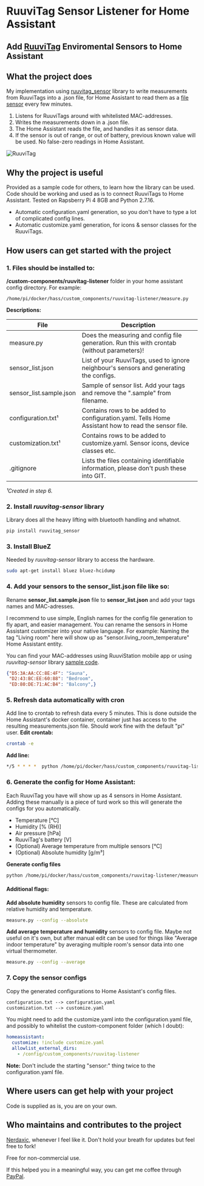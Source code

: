 # RuuviTag Sensor Listener for Home Assistant #
## Add [RuuviTag](https://ruuvi.com/ruuvitag/) Enviromental Sensors to Home Assistant


## What the project does ##
My implementation using [ruuvitag_sensor](https://pypi.org/project/ruuvitag-sensor/) library to write measurements from RuuviTags into a .json file, for Home Assistant to read them as a [file sensor](https://www.home-assistant.io/integrations/file/#sensor) every few minutes.

1. Listens for RuuviTags around with whitelisted MAC-addresses.
2. Writes the measurements down in a .json file.
3. The Home Assistant reads the file, and handles it as sensor data.
4. If the sensor is out of range, or out of battery, previous known value will be used. No false-zero readings in Home Assistant.

![RuuviTag](https://pbs.twimg.com/media/E3l5l_BXIAEskmq?format=jpg&name=large)

## Why the project is useful ##

Provided as a sample code for others, to learn how the library can be used. Code should be working and used as is to connect RuuviTags to Home Assistant.
Tested on Rapsberry Pi 4 8GB and Python 2.7.16.

- Automatic configuration.yaml generation, so you don't have to type a lot of complicated config lines.
- Automatic customize.yaml generation, for icons & sensor classes for the RuuviTags.

## How users can get started with the project ##

### 1. Files should be installed to:
**/custom-components/ruuvitag-listener** folder in your home assistant config directory.
For example:
```
/home/pi/docker/hass/custom_components/ruuvitag-listener/measure.py
```
**Descriptions:**

|File|Description|
|----|-----|
|measure.py|Does the measuring and config file generation. Run this with crontab (without parameters)!|
|sensor_list.json|List of your RuuviTags, used to ignore neighbour's sensors and generating the configs.|
|sensor_list.sample.json|Sample of sensor list. Add your tags and remove the ".sample" from filename.|
|configuration.txt¹|Contains rows to be added to configuration.yaml. Tells Home Assistant how to read the sensor file.|
|customization.txt¹|Contains rows to be added to customize.yaml. Sensor icons, device classes etc.|
|.gitignore|Lists the files containing identifiable information, please don't push these into GIT.|

_¹Created in step 6._

### 2. Install _ruuvitag-sensor_ library
Library does all the heavy lifting with bluetooth handling and whatnot.
```bash
pip install ruuvitag_sensor
```

### 3. Install BlueZ 
Needed by _ruuvitag-sensor_ library to access the hardware.
```bash
sudo apt-get install bluez bluez-hcidump
```

### 4. Add your sensors to the sensor_list.json file like so:
Rename **sensor_list.sample.json** file to **sensor_list.json** and add your tags names and MAC-adresses.

I recommend to use simple, English names for the config file generation to fly apart, and easier management. You can rename the sensors in Home Assistant customizer into your native language. For example: Naming the tag "Living room" here will show up as "sensor.living_room_temperature" Home Assistant entity.

You can find your MAC-addresses using RuuviStation mobile app or using _ruuvitag-sensor_ library [sample code](https://pypi.org/project/ruuvitag-sensor/). 
```json
{"D5:3A:AA:CC:8E:4F": "Sauna",
 "D2:43:BC:EE:60:88": "Bedroom",
 "ED:80:DE:71:AC:B4": "Balcony",}
```

### 5. Refresh data automatically with cron
Add line to crontab to refresh data every 5 minutes. This is done outside the Home Assistant's docker container, container just has access to the resulting measurements.json file. Should work fine with the default "pi" user.
**Edit crontab:**
```bash
crontab -e
```
**Add line:**
```bash
*/5 * * * *  python /home/pi/docker/hass/custom_components/ruuvitag-listener/measure.py
```

### 6. Generate the config for Home Assistant:
Each RuuviTag you have will show up as 4 sensors in Home Assistant. Adding these manually is a piece of turd work so this will generate the configs for you automatically.
- Temperature [°C]
- Humidity [% (RH)]
- Air pressure [hPa]
- RuuviTag's battery [V]
- (Optional) Average temperature from multiple sensors [°C]
- (Optional) Absolute humidity [g/m³]

**Generate config files**
```bash
python /home/pi/docker/hass/custom_components/ruuvitag-listener/measure.py --config
```

#### Additional flags:
**Add absolute humidity** sensors to config file. These are calculated from relative humidity and temperature.
```bash
measure.py --config --absolute
```
**Add average temperature and humidity** sensors to config file. Maybe not useful on it's own, but after manual edit can be used for things like "Average indoor temperature" by averaging multiple room's sensor data into one virtual thermometer.

```bash
measure.py --config --average
```

### 7. Copy the sensor configs
Copy the generated configurations to Home Assistant's config files.

```txt
configuration.txt --> configuration.yaml
customization.txt --> customize.yaml
```

You might need to add the customize.yaml into the configuration.yaml file, and possibly to whitelist the custom-component folder (which I doubt):
```yaml
homeassistant:
  customize: !include customize.yaml
  allowlist_external_dirs:
    - /config/custom_components/ruuvitag-listener
```

**Note:** Don't include the starting "sensor:" thing twice to the configuration.yaml file.

## Where users can get help with your project ##
Code is supplied as is, you are on your own.

## Who maintains and contributes to the project ##
[Nerdaxic](https://github.com/Nerdaxic), whenever I feel like it. Don't hold your breath for updates but feel free to fork!

Free for non-commercial use.

If this helped you in a meaningful way, you can get me coffee through [PayPal](https://www.paypal.me/nerdaxic).
